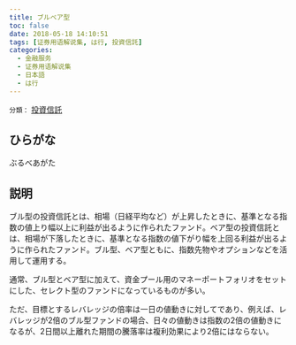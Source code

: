 ```yaml
---
title: ブルベア型
toc: false
date: 2018-05-18 14:10:51
tags: [证券用语解说集, は行, 投資信託]
categories:
  - 金融服务
  - 证券用语解说集
  - 日本語
  - は行
---
```


`分類：` [投資信託](/tags/投資信託/)

## ひらがな

ぶるべあがた

## 説明

ブル型の投資信託とは、相場（日経平均など）が上昇したときに、基準となる指数の値上り幅以上に利益が出るように作られたファンド。ベア型の投資信託とは、相場が下落したときに、基準となる指数の値下がり幅を上回る利益が出るように作られたファンド。ブル型、ベア型ともに、指数先物やオプションなどを活用して運用する。

通常、ブル型とベア型に加えて、資金プール用のマネーポートフォリオをセットにした、セレクト型のファンドになっているものが多い。

ただ、目標とするレバレッジの倍率は一日の値動きに対してであり、例えば、レバレッジが2倍のブル型ファンドの場合、日々の値動きは指数の2倍の値動きになるが、2日間以上離れた期間の騰落率は複利効果により2倍にはならない。
